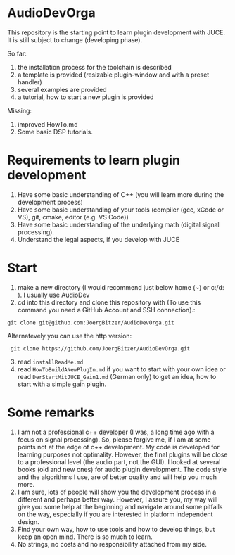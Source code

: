 # AudioDevOrga
This repository is the starting point to learn plugin development with JUCE.
It is still subject to change (developing phase).

So far:
1. the installation process for the toolchain is described
2. a template is provided (resizable plugin-window and with a preset handler)
3. several examples are provided
4. a tutorial, how to start a new plugin is provided

Missing:
1. improved HowTo.md
2. Some basic DSP tutorials.

# Requirements to learn plugin development

1. Have some basic understanding of C++ (you will learn more during the development process)
2. Have some basic understanding of your tools (compiler (gcc, xCode or VS), git, cmake, editor (e.g. VS Code))
3. Have some basic understanding of the underlying math (digital signal processing).  
4. Understand the legal aspects, if you develop with JUCE

# Start

1. make a new directory (I would recommend just below home (~) or c:/d: ). I usually use AudioDev
2. cd into this directory and clone this repository with (To use this command you need a GitHub Account and SSH connection).:
```console
git clone git@github.com:JoergBitzer/AudioDevOrga.git
```
Alternatevely you can use the http version:
```console 
 git clone https://github.com/JoergBitzer/AudioDevOrga.git
```
3. read ``installReadMe.md``
4. read ``HowToBuildANewPlugIn.md`` if you want to start with your own idea
   or read ``DerStartMitJUCE_Gain1.md`` (German only) to get an idea, how to start with a simple gain plugin.


# Some remarks

1. I am not a professional c++ developer (I was, a long time ago with a focus on signal processing). So, please forgive me, if I am at some points not at the edge of c++ development. My code is developed for learning purposes not optimality. However, the final plugins will be close to a professional level (the audio part, not the GUI). I looked at several books (old and new ones) for audio plugin development. The code style and the algorithms I use, are of better quality and will help you much more.
2. I am sure, lots of people will show you the development process in a different and perhaps better way. However, I assure you, my way will give you some help at the beginning and navigate around some pitfalls on the way, especially if you are interested in platform independent design.
3. Find your own way, how to use tools and how to develop things, but keep an open mind. There is so much to learn.
4. No strings, no costs and no responsibility attached from my side.



